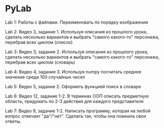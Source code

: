 # PyLab

Lab 1:
 Работы с файлами. Переименовать по порядку изображения
 
Lab 2:
  Видео 3, задание 1. Используя описания из прошлого урока, сделать несколько вариантов и выбрать "самого какого-то" персонажа, перебрав всех циклом (список)
  
Lab 3:
  Видео 3, задание 2. Используя описания из прошлого урока, сделать несколько вариантов и выбрать "самого какого-то" персонажа, перебрав всех циклом (словарь)
  
Lab 4:
  Видео 4, задание 3. Используя numpy посчитать среднее значение среди 100 случайных чисел

Lab 5:
  Видео 5, задание 2. Оформить функцией поиск в словаре

Lab 6:
  Видео 12, задание 1-2. В терминах ООП описать предметную область, придумать по 2-3 действия для каждого представителя

Lab 7:
  Видео 9, задание 1-2. Написать программу, которая на любой вопрос отвечает "да"/"нет". Сделать так, чтобы она помнила свои ответы.
